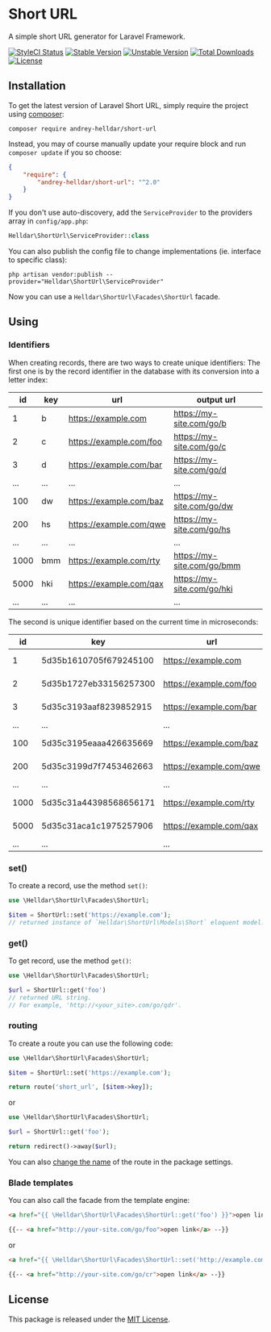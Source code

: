 # Short URL
 
A simple short URL generator for Laravel Framework.

[![StyleCI Status][badge_styleci]][link_styleci]
[![Stable Version][badge_stable]][link_packagist]
[![Unstable Version][badge_unstable]][link_packagist]
[![Total Downloads][badge_downloads]][link_packagist]
[![License][badge_license]][link_license]

## Installation

To get the latest version of Laravel Short URL, simply require the project using [composer](https://getcomposer.org):

```
composer require andrey-helldar/short-url
```

Instead, you may of course manually update your require block and run `composer update` if you so choose:

```json
{
    "require": {
        "andrey-helldar/short-url": "^2.0"
    }
}
```

If you don't use auto-discovery, add the `ServiceProvider` to the providers array in `config/app.php`:

```php
Helldar\ShortUrl\ServiceProvider::class
```

You can also publish the config file to change implementations (ie. interface to specific class):

```
php artisan vendor:publish --provider="Helldar\ShortUrl\ServiceProvider"
```

Now you can use a `Helldar\ShortUrl\Facades\ShortUrl` facade.


## Using

### Identifiers

When creating records, there are two ways to create unique identifiers:
The first one is by the record identifier in the database with its conversion into a letter index:

| id | key | url | output url |
|---|---|---|---|
| 1 | b | https://example.com | https://my-site.com/go/b |
| 2 | c | https://example.com/foo | https://my-site.com/go/c |
| 3 | d | https://example.com/bar | https://my-site.com/go/d |
| ... | ... | ... | ... |
| 100 | dw | https://example.com/baz | https://my-site.com/go/dw |
| 200 | hs | https://example.com/qwe | https://my-site.com/go/hs |
| ... | ... | ... | ... |
| 1000 | bmm | https://example.com/rty | https://my-site.com/go/bmm |
| 5000 | hki | https://example.com/qax | https://my-site.com/go/hki |
| ... | ... | ... | ... |


The second is unique identifier based on the current time in microseconds:

| id | key | url | output url |
|---|---|---|---|
| 1 | 5d35b1610705f679245100 | https://example.com | https://my-site.com/go/5d35b1610705f679245100 |
| 2 | 5d35b1727eb33156257300 | https://example.com/foo | https://my-site.com/go/5d35b1727eb33156257300 |
| 3 | 5d35c3193aaf8239852915 | https://example.com/bar | https://my-site.com/go/5d35c3193aaf8239852915 |
| ... | ... | ... | ... |
| 100 | 5d35c3195eaaa426635669 | https://example.com/baz | https://my-site.com/go/5d35c3195eaaa426635669 |
| 200 | 5d35c3199d7f7453462663 | https://example.com/qwe | https://my-site.com/go/5d35c3199d7f7453462663 |
| ... | ... | ... | ... |
| 1000 | 5d35c31a44398568656171 | https://example.com/rty | https://my-site.com/go/5d35c31a44398568656171 |
| 5000 | 5d35c31aca1c1975257906 | https://example.com/qax | https://my-site.com/go/5d35c31aca1c1975257906 |
| ... | ... | ... | ... |



### set()

To create a record, use the method `set()`:

```php
use \Helldar\ShortUrl\Facades\ShortUrl;

$item = ShortUrl::set('https://example.com');
// returned instance of `Helldar\ShortUrl\Models\Short` eloquent model.
```


### get()

To get record, use the method `get()`:

```php
use \Helldar\ShortUrl\Facades\ShortUrl;

$url = ShortUrl::get('foo')
// returned URL string.
// For example, 'http://<your_site>.com/go/qdr'.
```


### routing

To create a route you can use the following code:

```php
use \Helldar\ShortUrl\Facades\ShortUrl;

$item = ShortUrl::set('https://example.com');

return route('short_url', [$item->key]); 
```

or

```php
use \Helldar\ShortUrl\Facades\ShortUrl;

$url = ShortUrl::get('foo');

return redirect()->away($url); 
```

You can also [change the name](src/config/settings.php) of the route in the package settings.


### Blade templates

You can also call the facade from the template engine:

```html
<a href="{{ \Helldar\ShortUrl\Facades\ShortUrl::get('foo') }}">open link</a>

{{-- <a href="http://your-site.com/go/foo">open link</a> --}}

```

or

```html
<a href="{{ \Helldar\ShortUrl\Facades\ShortUrl::set('http://example.com') }}">open link</a>

{{-- <a href="http://your-site.com/go/cr">open link</a> --}}

```


## License

This package is released under the [MIT License](LICENSE).


[badge_styleci]:    https://styleci.io/repos/197787449/shield
[badge_stable]:     https://img.shields.io/github/v/release/andrey-helldar/short-url?label=stable&style=flat-square
[badge_unstable]:   https://img.shields.io/badge/unstable-dev--master-orange?style=flat-square
[badge_downloads]:  https://img.shields.io/packagist/dt/andrey-helldar/short-url.svg?style=flat-square
[badge_license]:    https://img.shields.io/packagist/l/andrey-helldar/short-url.svg?style=flat-square

[link_styleci]:     https://github.styleci.io/repos/197787449
[link_packagist]:   https://packagist.org/packages/andrey-helldar/short-url
[link_license]:     LICENSE
